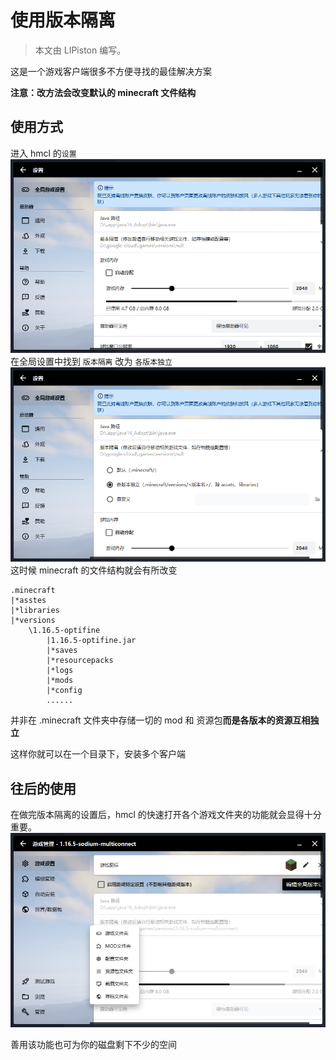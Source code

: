 # 使用版本隔离

> 本文由 LIPiston 编写。

这是一个游戏客户端很多不方便寻找的最佳解决方案

**注意：改方法会改变默认的 minecraft 文件结构**

## 使用方式
进入 hmcl 的`设置`
![](assets\img\docs\Global-version-isolation\img.png)
在全局设置中找到 `版本隔离`
改为 `各版本独立`
![](assets\img\docs\Global-version-isolation\img1.png)
这时候 minecraft 的文件结构就会有所改变
```
.minecraft
|*asstes
|*libraries
|*versions
    \1.16.5-optifine
        |1.16.5-optifine.jar
        |*saves
        |*resourcepacks
        |*logs
        |*mods
        |*config
        ......
```
并非在 .minecraft 文件夹中存储一切的 mod 和 资源包**而是各版本的资源互相独立**

这样你就可以在一个目录下，安装多个客户端

## 往后的使用
在做完版本隔离的设置后，hmcl 的快速打开各个游戏文件夹的功能就会显得十分重要。
![](assets/img/docs/Global-version-isolation/img2.png)

善用该功能也可为你的磁盘剩下不少的空间

